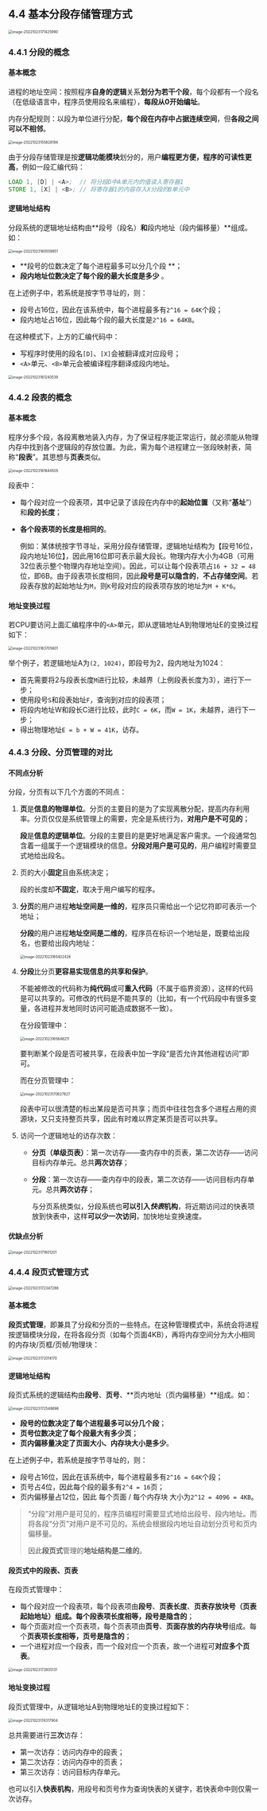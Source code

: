 ## 4.4 基本分段存储管理方式

<img src="https://images.drshw.tech/images/notes/image-20221023171425990.png" alt="image-20221023171425990" style="zoom:50%;" />

### 4.4.1 分段的概念

#### 基本概念

进程的地址空间：按照程序**自身的逻辑**关系**划分为若干个段**，每个段都有一个段名（在低级语言中，程序员使用段名来编程），**每段从0开始编址**。

内存分配规则：以段为单位进行分配，**每个段在内存中占据连续空间**，但**各段之间可以不相邻**。

<img src="https://images.drshw.tech/images/notes/image-20221023155828194.png" alt="image-20221023155828194" style="zoom:50%;" />

由于分段存储管理是按**逻辑功能模块**划分的，用户**编程更方便，程序的可读性更高**，例如一段汇编代码：

```asm
LOAD 1, [D] | <A>;	// 将分段D中A单元内的值读入寄存器1
STORE 1, [X] | <B>;	// 将寄存器1的内容存入X分段的B单元中
```

#### 逻辑地址结构

分段系统的逻辑地址结构由**段号（段名）**和**段内地址（段内偏移量）**组成。如：

<img src="https://images.drshw.tech/images/notes/image-20221023160559851.png" alt="image-20221023160559851" style="zoom:50%;" />

+ **段号的位数决定了每个进程最多可以分几个段 **；
+ **段内地址位数决定了每个段的最大长度是多少** 。

在上述例子中，若系统是按字节寻址的，则：

+ 段号占16位，因此在该系统中，每个进程最多有`2^16 = 64K`个段；
+ 段内地址占16位，因此每个段的最大长度是`2^16 = 64KB`。

在这种模式下，上方的汇编代码中：

+ 写程序时使用的段名`[D]`、`[X]`会被翻译成对应段号；
+ `<A>`单元、`<B>`单元会被编译程序翻译成段内地址。

<img src="https://images.drshw.tech/images/notes/image-20221023161240539.png" alt="image-20221023161240539" style="zoom:50%;" />

### 4.4.2 段表的概念

#### 基本概念

程序分多个段，各段离散地装入内存，为了保证程序能正常运行，就必须能从物理内存中找到各个逻辑段的存放位置。为此，需为每个进程建立一张段映射表，简称“**段表**”。其思想与**页表**类似。

<img src="https://images.drshw.tech/images/notes/image-20221023161644505.png" alt="image-20221023161644505" style="zoom:50%;" />

段表中：

+ 每个段对应一个段表项，其中记录了该段在内存中的**起始位置**（又称“**基址**”）和**段的长度**；

+ **各个段表项的长度是相同的**。

  例如：某体统按字节寻址，采用分段存储管理，逻辑地址结构为【段号16位，段内地址16位】，因此用16位即可表示最大段长。物理内存大小为4GB（可用32位表示整个物理内存地址空间）。因此，可以让每个段表项占`16 + 32 = 48`位，即6B。由于段表项长度相同，因此**段号是可以隐含的**，**不占存储空间**。若段表存放的起始地址为`M`，则`K`号段对应的段表项存放的地址为`M + K*6`。

#### 地址变换过程

若CPU要访问上面汇编程序中的`<A>`单元，即从逻辑地址A到物理地址E的变换过程如下：

<img src="https://images.drshw.tech/images/notes/image-20221023163705601.png" alt="image-20221023163705601" style="zoom:50%;" />

举个例子，若逻辑地址A为`(2, 1024)`，即段号为2，段内地址为1024：

+ 首先需要将2与段表长度`M`进行比较，未越界（上例段表长度为3），进行下一步；
+ 使用段号`S`和段表始址`F`，查询到对应的段表项；
+ 将段内地址W和段长C进行比较，此时`C = 6K`，而`W = 1K`，未越界，进行下一步；
+ 得出物理地址`E = b + W = 41K`，访存。

### 4.4.3 分段、分页管理的对比

#### 不同点分析

分段，分页有以下几个方面的不同点：

1. **页**是**信息的物理单位**。分页的主要目的是为了实现离散分配，提高内存利用率。分页仅仅是系统管理上的需要，完全是系统行为，**对用户是不可见的**；

   **段**是**信息的逻辑单位**。分段的主要目的是更好地满足客户需求。一个段通常包含着一组属于一个逻辑模块的信息。**分段对用户是可见的**，用户编程时需要显式地给出段名。

2. 页的大小**固定**且由系统决定；

   段的长度却**不固定**，取决于用户编写的程序。

3. **分页**的用户进程**地址空间是一维的**，程序员只需给出一个记忆符即可表示一个地址；

   **分段**的用户进程**地址空间是二维的**，程序员在标识一个地址是，既要给出段名，也要给出段内地址：

   <img src="https://images.drshw.tech/images/notes/image-20221023165402426.png" alt="image-20221023165402426" style="zoom:50%;" />

4. **分段**比分页**更容易实现信息的共享和保护**。

   不能被修改的代码称为**纯代码**或可**重入代码**（不属于临界资源），这样的代码是可以共享的。可修改的代码是不能共享的（比如，有一个代码段中有很多变量，各进程并发地同时访问可能造成数据不一致）。

   在分段管理中：

   <img src="https://images.drshw.tech/images/notes/image-20221023165646211.png" alt="image-20221023165646211" style="zoom:50%;" />

   要判断某个段是否可被共享，在段表中加一字段“是否允许其他进程访问”即可。

   而在分页管理中：

   <img src="https://images.drshw.tech/images/notes/image-20221023170627827.png" alt="image-20221023170627827" style="zoom:50%;" />

   段表中可以很清楚的标出某段是否可共享；而页中往往包含多个进程占用的资源块，又只支持整页共享，因此有时难以界定某页是否可以共享。

5. 访问一个逻辑地址的访存次数：

   + **分页（单级页表）**：第一次访存——查内存中的页表，第二次访存——访问目标内存单元。总共**两次访存**；

   + **分段**：第一次访存——查内存中的段表，第二次访存——访问目标内存单元。总共**两次访存**；

     与分页系统类似，分段系统也**可以引入*快表*机构**，将近期访问过的快表项放到快表中，这样**可以少一次访问**，加快地址变换速度。

#### 优缺点分析

<img src="https://images.drshw.tech/images/notes/image-20221023171801201.png" alt="image-20221023171801201" style="zoom:50%;" />

### 4.4.4 段页式管理方式

 <img src="https://images.drshw.tech/images/notes/image-20221023172347286.png" alt="image-20221023172347286" style="zoom:50%;" />

#### 基本概念

**段页式管理**，即兼具了分段和分页的一些特点。在这种管理模式中，系统会将进程按逻辑模块分段，在将各段分页（如每个页面4KB），再将内存空间分为大小相同的内存块/页框/页帧/物理块：

<img src="https://images.drshw.tech/images/notes/image-20221023172014170.png" alt="image-20221023172014170" style="zoom:50%;" />

#### 逻辑地址结构

段页式系统的逻辑结构由**段号**、**页号**、**页内地址（页内偏移量）**组成。如：

<img src="https://images.drshw.tech/images/notes/image-20221023172548696.png" alt="image-20221023172548696" style="zoom:50%;" />

+ **段号的位数决定了每个进程最多可以分几个段**；
+ **页号位数决定了每个段最大有多少页**；
+ **页内偏移量决定了页面大小、内存块大小是多少**。

在上述例子中，若系统是按字节寻址的，则：

+ 段号占16位，因此在该系统中，每个进程最多有`2^16 = 64K`个段；
+ 页号占4位，因此每个段的最多有`2^4 = 16`页；
+ 页内偏移量占12位，因此 每个页面 / 每个内存块 大小为`2^12 = 4096 = 4KB`。

> “分段”对用户是可见的，程序员编程时需要显式地给出段号、段内地址。而将各段“分页”对用户是不可见的。系统会根据段内地址自动划分页号和页内偏移量。
>
> 因此**段页式**管理的**地址结构是二维的**。

#### 段页式中的段表、页表

在段页式管理中：

+ 每个段对应一个段表项，每个段表项由**段号**、**页表长度**、**页表存放块号（页表起始地址）**组成。每个**段表项长度相等，段号是隐含的**；
+ 每个页面对应一个页表项，每个页表项由**页号**、**页面存放的内存块号**组成。每个**页表项长度相等，页号是隐含的**；
+ 一个进程对应一个段表，而一个段对应一个页表，故一个进程可**对应多个页表**。

<img src="https://images.drshw.tech/images/notes/image-20221023173935131.png" alt="image-20221023173935131" style="zoom:50%;" />

#### 地址变换过程

段页式管理中，从逻辑地址A到物理地址E的变换过程如下：

<img src="https://images.drshw.tech/images/notes/image-20221023174317904.png" alt="image-20221023174317904" style="zoom:50%;" />

总共需要进行**三次**访存：

+ 第一次访存：访问内存中的段表；
+ 第二次访存：访问内存中的页表；
+ 第三次访存：访问目标内存单元。

也可以引入**快表机构**，用段号和页号作为查询快表的关键字，若快表命中则仅需一次访存。
